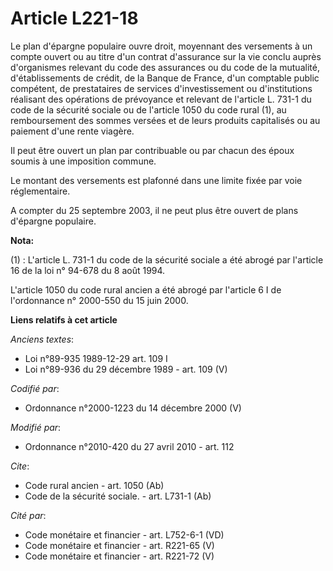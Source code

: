 # Article L221-18

Le plan d'épargne populaire ouvre droit, moyennant des versements à un compte ouvert ou au titre d'un contrat d'assurance sur
la vie conclu auprès d'organismes relevant du code des assurances ou du code de la mutualité, d'établissements de crédit, de
la Banque de France, d'un comptable public compétent, de prestataires de services d'investissement ou d'institutions
réalisant des opérations de prévoyance et relevant de l'article L. 731-1 du code de la sécurité sociale ou de l'article 1050
du code rural (1), au remboursement des sommes versées et de leurs produits capitalisés ou au paiement d'une rente viagère. 

Il peut être ouvert un plan par contribuable ou par chacun des époux soumis à une imposition commune. 

Le montant des versements est plafonné dans une limite fixée par voie réglementaire.

A compter du 25 septembre 2003, il ne peut plus être ouvert de plans d'épargne populaire.

**Nota:**

(1) : L'article L. 731-1 du code de la sécurité sociale a été abrogé par l'article 16 de la loi n° 94-678 du 8 août 1994.

L'article 1050 du code rural ancien a été abrogé par l'article 6 I de l'ordonnance n° 2000-550 du 15 juin 2000.

**Liens relatifs à cet article**

_Anciens textes_:

  - Loi n°89-935 1989-12-29 art. 109 I
  - Loi n°89-936 du 29 décembre 1989 - art. 109 (V)

_Codifié par_:

  - Ordonnance n°2000-1223 du 14 décembre 2000 (V)

_Modifié par_:

  - Ordonnance n°2010-420  du 27 avril 2010 - art. 112

_Cite_:

  - Code rural ancien - art. 1050 (Ab)
  - Code de la sécurité sociale. - art. L731-1 (Ab)

_Cité par_:

  - Code monétaire et financier - art. L752-6-1 (VD)
  - Code monétaire et financier - art. R221-65 (V)
  - Code monétaire et financier - art. R221-72 (V)
